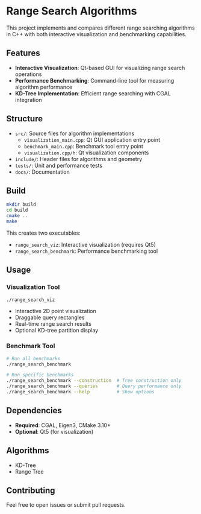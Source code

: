 # Range Search Algorithms

This project implements and compares different range searching algorithms in C++ with both interactive visualization and benchmarking capabilities.

## Features

- **Interactive Visualization**: Qt-based GUI for visualizing range search operations
- **Performance Benchmarking**: Command-line tool for measuring algorithm performance
- **KD-Tree Implementation**: Efficient range searching with CGAL integration

## Structure
- `src/`: Source files for algorithm implementations
  - `visualization_main.cpp`: Qt GUI application entry point
  - `benchmark_main.cpp`: Benchmark tool entry point
  - `visualization.cpp/h`: Qt visualization components
- `include/`: Header files for algorithms and geometry
- `tests/`: Unit and performance tests
- `docs/`: Documentation

## Build

```bash
mkdir build
cd build
cmake ..
make
```

This creates two executables:
- `range_search_viz`: Interactive visualization (requires Qt5)
- `range_search_benchmark`: Performance benchmarking tool

## Usage

### Visualization Tool
```bash
./range_search_viz
```
- Interactive 2D point visualization
- Draggable query rectangles
- Real-time range search results
- Optional KD-tree partition display

### Benchmark Tool
```bash
# Run all benchmarks
./range_search_benchmark

# Run specific benchmarks
./range_search_benchmark --construction  # Tree construction only
./range_search_benchmark --queries       # Query performance only
./range_search_benchmark --help          # Show options
```

## Dependencies

- **Required**: CGAL, Eigen3, CMake 3.10+
- **Optional**: Qt5 (for visualization)

## Algorithms
- KD-Tree
- Range Tree

## Contributing
Feel free to open issues or submit pull requests.
